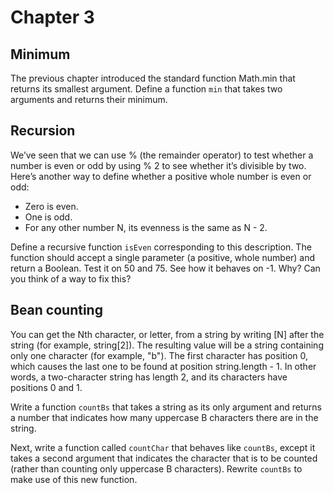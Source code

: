 # Chapter 3

## Minimum
The previous chapter introduced the standard function Math.min that returns its smallest argument. Define a function `min` that takes two arguments and returns their minimum.

## Recursion
We’ve seen that we can use % (the remainder operator) to test whether a number is even or odd by using % 2 to see whether it’s divisible by two. Here’s another way to define whether a positive whole number is even or odd:
- Zero is even.
- One is odd.
- For any other number N, its evenness is the same as N - 2.

Define a recursive function `isEven` corresponding to this description. The function should accept a single parameter (a positive, whole number) and return a Boolean. Test it on 50 and 75. See how it behaves on -1. Why? Can you think of a way to fix this?

## Bean counting
You can get the Nth character, or letter, from a string by writing [N] after the string (for example, string[2]). The resulting value will be a string containing only one character (for example, "b"). The first character has position 0, which causes the last one to be found at position string.length - 1. In other words, a two-character string has length 2, and its characters have positions 0 and 1.

Write a function `countBs` that takes a string as its only argument and returns a number that indicates how many uppercase B characters there are in the string.

Next, write a function called `countChar` that behaves like `countBs`, except it takes a second argument that indicates the character that is to be counted (rather than counting only uppercase B characters). Rewrite `countBs` to make use of this new function.
